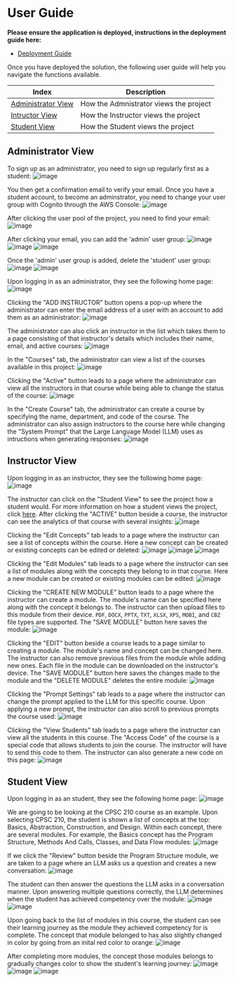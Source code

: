 # User Guide

**Please ensure the application is deployed, instructions in the deployment guide here:**
- [Deployment Guide](./deploymentGuide.md)

Once you have deployed the solution, the following user guide will help you navigate the functions available.

| Index    | Description |
| -------- | ------- |
| [Administrator View](#admin-view)  | How the Admnistrator views the project | 
| [Intructor View](#intructor-view)  | How the Instructor views the project |
| [Student View](#student-view)  | How the Student views the project |

## Administrator View
To sign up as an administrator, you need to sign up regularly first as a student:
![image](./images/create-account.png)

You then get a confirmation email to verify your email. Once you have a student account, to become an adminstrator, you need to change your user group with Cognito through the AWS Console:
![image](./images/user-pool.png)

After clicking the user pool of the project, you need to find your email:
![image](./images/users.png)

After clicking your email, you can add the 'admin' user group:
![image](./images/add-user-group.png)
![image](./images/select-admin.png)
![image](./images/admin-added.png)

Once the 'admin' user group is added, delete the 'student' user group:
![image](./images/delete-student.png)
![image](./images/only-admin.png)

Upon logging in as an administrator, they see the following home page:
![image](./images/admin-home-page.png)

Clicking the "ADD INSTRUCTOR" button opens a pop-up where the administrator can enter the email address of a user with an account to add them as an administrator:
![image](./images/admin-add-instructor.png)

The administrator can also click an instructor in the list which takes them to a page consisting of that instructor's details which includes their name, email, and active courses:
![image](./images/admin-instructor-details.png)

In the "Courses" tab, the administrator can view a list of the courses available in this project:
![image](./images/admin-courses.png)

Clicking the "Active" button leads to a page where the administrator can view all the instructors in that course while being able to change the status of the course:
![image](./images/admin-active.png)

In the "Create Course" tab, the administrator can create a course by specifying the name, department, and code of the course. The administrator can also assign instructors to the course here while changing the "System Prompt" that the Large Language Model (LLM) uses as intructions when generating responses:
![image](./images/admin-create-course.png)

## Instructor View
Upon logging in as an instructor, they see the following home page:
![image](./images/instructor-home-page.png)

The instructor can click on the "Student View" to see the project how a student would. For more information on how a student views the project, click [here](#student-view). After clicking the "ACTIVE" button beside a course, the instructor can see the analytics of that course with several insights:
![image](./images/instructor-analytics.png)

Clicking the "Edit Concepts" tab leads to a page where the instructor can see a list of concepts within the course. Here a new concept can be created or existing concepts can be edited or deleted:
![image](./images/instructor-edit-concept.png)
![image](./images/instructor-create-concept.png)
![image](./images/instructor-change-concept.png)

Clicking the "Edit Modules" tab leads to a page where the instructor can see a list of modules along with the concepts they belong to in that course. Here a new module can be created or existing modules can be edited:
![image](./images/instructor-edit-modules.png)

Clicking the "CREATE NEW MODULE" button leads to a page where the instructor can create a module. The module's name can be specified here along with the concept it belongs to. The instructor can then upload files to this module from their device. `PDF`, `DOCX`, `PPTX`, `TXT`, `XLSX`, `XPS`, `MOBI`, and `CBZ` file types are supported. The "SAVE MODULE" button here saves the module:
![image](./images/instructor-create-module.png)

Clicking the "EDIT" button beside a course leads to a page similar to creating a module. The module's name and concept can be changed here. The instructor can also remove previous files from the module while adding new ones. Each file in the module can be downloaded on the instructor's device. The "SAVE MODULE" button here saves the changes made to the module and the "DELETE MODULE" deletes the entire module:
![image](./images/instructor-edit-module.png)

Clicking the "Prompt Settings" tab leads to a page where the instructor can change the prompt applied to the LLM for this specific course. Upon applying a new prompt, the instructor can also scroll to previous prompts the course used:
![image](./images/instructor-prompt-settings.png)

Clicking the "View Students" tab leads to a page where the instructor can view all the students in this course. The "Access Code" of the course is a special code that allows students to join the course. The instructor will have to send this code to them. The instructor can also generate a new code on this page:
![image](./images/instructor-view-students.png)

## Student View
Upon logging in as an student, they see the following home page:
![image](./images/student-home-page.png)

We are going to be looking at the CPSC 210 course as an example. Upon selecting CPSC 210, the student is shown a list of concepts at the top: Basics, Abstraction, Construction, and Design. Within each concept, there are several modules. For example, the Basics concept has the Program Structure, Methods And Calls, Classes, and Data Flow modules:
![image](./images/student-modules.png)

If we click the "Review" button beside the Program Structure module, we are taken to a page where an LLM asks us a question and creates a new conversation:
![image](./images/student-new-conversation.png)

The student can then answer the questions the LLM asks in a conversation manner. Upon answering multiple questions correctly, the LLM determines when the student has achieved competency over the module:
![image](./images/student-conversation-1.png)
![image](./images/student-conversation-2.png)

Upon going back to the list of modules in this course, the student can see their learning journey as the module they achieved competency for is complete. The concept that module belonged to has also slightly changed in color by going from an inital red color to orange:
![image](./images/student-complete-module.png)

After completing more modules, the concept those modules belongs to gradually changes color to show the student's learning journey:
![image](./images/student-complete-module-1.png)
![image](./images/student-complete-module-2.png)
![image](./images/student-complete-module-3.png)